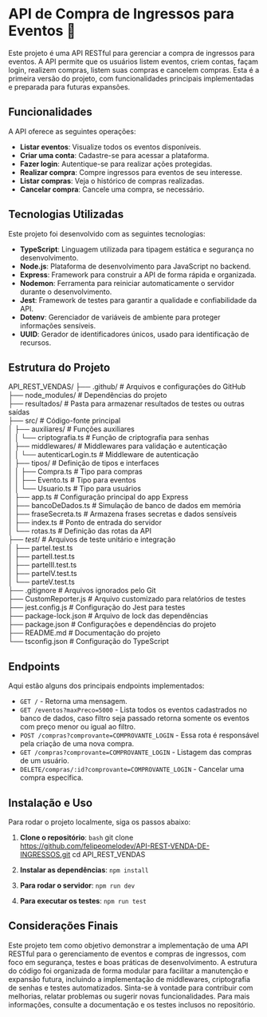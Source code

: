 # API de Compra de Ingressos para Eventos 🎫

Este projeto é uma API RESTful para gerenciar a compra de ingressos para eventos. A API permite que os usuários listem eventos, criem contas, façam login, realizem compras, listem suas compras e cancelem compras. Esta é a primeira versão do projeto, com funcionalidades principais implementadas e preparada para futuras expansões.

## Funcionalidades

A API oferece as seguintes operações:

- **Listar eventos**: Visualize todos os eventos disponíveis.
- **Criar uma conta**: Cadastre-se para acessar a plataforma.
- **Fazer login**: Autentique-se para realizar ações protegidas.
- **Realizar compra**: Compre ingressos para eventos de seu interesse.
- **Listar compras**: Veja o histórico de compras realizadas.
- **Cancelar compra**: Cancele uma compra, se necessário.

## Tecnologias Utilizadas

Este projeto foi desenvolvido com as seguintes tecnologias:

- **TypeScript**: Linguagem utilizada para tipagem estática e segurança no desenvolvimento.
- **Node.js**: Plataforma de desenvolvimento para JavaScript no backend.
- **Express**: Framework para construir a API de forma rápida e organizada.
- **Nodemon**: Ferramenta para reiniciar automaticamente o servidor durante o desenvolvimento.
- **Jest**: Framework de testes para garantir a qualidade e confiabilidade da API.
- **Dotenv**: Gerenciador de variáveis de ambiente para proteger informações sensíveis.
- **UUID**: Gerador de identificadores únicos, usado para identificação de recursos.


## Estrutura do Projeto

API_REST_VENDAS/
├── .github/                  # Arquivos e configurações do GitHub  
├── node_modules/             # Dependências do projeto  
├── resultados/               # Pasta para armazenar resultados de testes ou outras saídas  
├── src/                      # Código-fonte principal  
│   ├── auxiliares/           # Funções auxiliares  
│   │   └── criptografia.ts   # Função de criptografia para senhas  
│   ├── middlewares/          # Middlewares para validação e autenticação  
│   │   └── autenticarLogin.ts # Middleware de autenticação  
│   ├── tipos/                # Definição de tipos e interfaces  
│   │   ├── Compra.ts         # Tipo para compras  
│   │   ├── Evento.ts         # Tipo para eventos  
│   │   └── Usuario.ts        # Tipo para usuários  
│   ├── app.ts                # Configuração principal do app Express  
│   ├── bancoDeDados.ts       # Simulação de banco de dados em memória  
│   ├── fraseSecreta.ts       # Armazena frases secretas e dados sensíveis  
│   ├── index.ts              # Ponto de entrada do servidor  
│   └── rotas.ts              # Definição das rotas da API  
├── _test_/                   # Arquivos de teste unitário e integração  
│   ├── parteI.test.ts  
│   ├── parteII.test.ts  
│   ├── parteIII.test.ts  
│   ├── parteIV.test.ts  
│   └── parteV.test.ts  
├── .gitignore                # Arquivos ignorados pelo Git  
├── CustomReporter.js         # Arquivo customizado para relatórios de testes  
├── jest.config.js            # Configuração do Jest para testes  
├── package-lock.json         # Arquivo de lock das dependências  
├── package.json              # Configurações e dependências do projeto  
├── README.md                 # Documentação do projeto  
└── tsconfig.json             # Configuração do TypeScript  

## Endpoints

Aqui estão alguns dos principais endpoints implementados:

- `GET /` - Retorna uma mensagem.  
- `GET /eventos?maxPreco=5000` - Lista todos os eventos cadastrados no banco de dados, caso filtro seja passado
  retorna somente os eventos com preço menor ou igual ao filtro.  
- `POST /compras?comprovante=COMPROVANTE_LOGIN` - Essa rota é responsável pela criação de uma nova compra.  
- `GET /compras?comprovante=COMPROVANTE_LOGIN` - Listagem das compras de um usuário.  
- `DELETE/compras/:id?comprovante=COMPROVANTE_LOGIN` - Cancelar uma compra específica.

## Instalação e Uso

Para rodar o projeto localmente, siga os passos abaixo:

1. **Clone o repositório**:
   ```bash```
   git clone https://github.com/felipeomelodev/API-REST-VENDA-DE-INGRESSOS.git
   cd API_REST_VENDAS

2. **Instalar as dependências**:
   ```npm install ```

3. **Para rodar o servidor**:
   ```npm run dev ```

4. **Para executar os testes**:
   ```npm run test```

## Considerações Finais

Este projeto tem como objetivo demonstrar a implementação de uma API RESTful para o gerenciamento de eventos e compras de ingressos, com foco em segurança, testes e boas práticas de desenvolvimento. A estrutura do código foi organizada de forma modular para facilitar a manutenção e expansão futura, incluindo a implementação de middlewares, criptografia de senhas e testes automatizados. Sinta-se à vontade para contribuir com melhorias, relatar problemas ou sugerir novas funcionalidades. Para mais informações, consulte a documentação e os testes inclusos no repositório.
